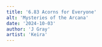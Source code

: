 ```yaml
---
title: '6.83 Acorns for Everyone'
alt: 'Mysteries of the Arcana'
date: '2024-10-03'
author: 'J Gray'
artist: 'Keira'
---
```

